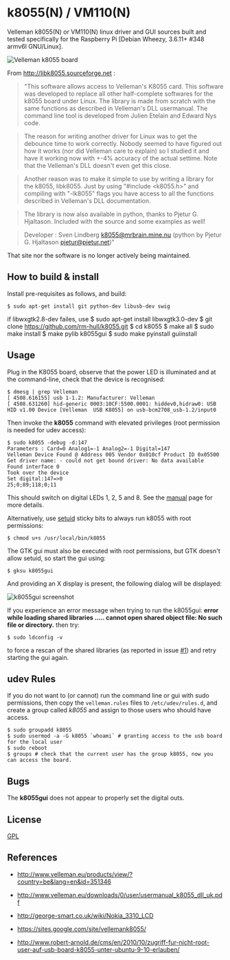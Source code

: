 k8055(N) / VM110(N)
=====
Velleman k8055(N) or VM110(N) linux driver and GUI sources built and tested specifically 
for the Raspberry Pi [Debian Wheezy, 3.6.11+ #348 armv6l GNU/Linux].

![Velleman k8055 board](https://raw.github.com/rm-hull/k8055/master/k8055.jpg)

From http://libk8055.sourceforge.net :

>"This software allows access to Velleman's K8055 card. This software was
developed to replace all other half-complete softwares for the k8055 board
under Linux. The library is made from scratch with the same functions as
described in Velleman's DLL usermanual. The command line tool is developed from
Julien Etelain and Edward Nys code.

>The reason for writing another driver for Linux was to get the debounce time to
work correctly. Nobody seemed to have figured out how it works (nor did
Velleman care to explain) so I studied it and have it working now with +-4%
accuracy of the actual settime. Note that the Velleman's DLL doesn't even get
this close.

>Another reason was to make it simple to use by writing a library for the k8055,
libk8055. Just by using "#include <k8055.h>" and compiling with "-lk8055" flags
you have access to all the functions described in Velleman's DLL documentation.

>The library is now also available in python, thanks to Pjetur G. Hjaltason.
Included with the source and some examples as well!

>Developer : Sven Lindberg <k8055@mrbrain.mine.nu> (python by Pjetur G.
Hjaltason <pjetur@pjetur.net>)"

That site nor the software is no longer actively being maintained.

How to build & install
----------------------
Install pre-requisites as follows, and build:

    $ sudo apt-get install git python-dev libusb-dev swig 
if libwxgtk2.8-dev failes, use $ sudo apt-get install libwxgtk3.0-dev
    $ git clone https://github.com/rm-hull/k8055.git
    $ cd k8055
    $ make all
    $ sudo make install
    $ make pylib k8055gui
    $ sudo make pyinstall guiinstall


Usage
-----
Plug in the K8055 board, observe that the power LED is illuminated and at the command-line,
check that the device is recognised:

    $ dmesg | grep Velleman
    [ 4508.616155] usb 1-1.2: Manufacturer: Velleman 
    [ 4508.631260] hid-generic 0003:10CF:5500.0001: hiddev0,hidraw0: USB HID v1.00 Device [Velleman  USB K8055] on usb-bcm2708_usb-1.2/input0

Then invoke the **k8055** command with elevated privileges (root permission is needed for 
udev access):

    $ sudo k8055 -debug -d:147
    Parameters : Card=0 Analog1=-1 Analog2=-1 Digital=147
    Velleman Device Found @ Address 005 Vendor 0x010cf Product ID 0x05500
    Get driver name: - could not get bound driver: No data available
    Found interface 0
    Took over the device
    Set digital:147=>0
    25;0;89;118;0;11

This should switch on digital LEDs 1, 2, 5 and 8. See the [manual](https://github.com/rm-hull/k8055/blob/master/MANUAL.md)
page for more details.

Alternatively, use [setuid](https://en.wikipedia.org/wiki/Setuid) sticky bits to always 
run k8055 with root permissions:

    $ chmod u+s /usr/local/bin/k8055

The GTK gui must also be executed with root permissions, but GTK doesn't allow setuid, so 
start the gui using:

    $ gksu k8055gui

And providing an X display is present, the following dialog will be displayed:

![k8055gui screenshot](https://raw.github.com/rm-hull/k8055/master/gui/k8055gui.png)

If you experience an error message when trying to run the k8055gui: **error while loading 
shared libraries ..... cannot open shared object file: No such file or directory.** then try:

    $ sudo ldconfig -v

to force a rescan of the shared libraries (as reported in issue [#1](https://github.com/rm-hull/k8055/issues/1)) and retry starting 
the gui again.

udev Rules
----------
If you do not want to (or cannot) run the command line or gui with sudo permissions, then 
copy the `velleman.rules` files to `/etc/udev/rules.d`, and create a group called *k8055*
and assign to those users who should have access.


    $ sudo groupadd k8055
    $ sudo usermod -a -G k8055 `whoami` # granting access to the usb board for the local user
    $ sudo reboot
    $ groups # check that the current user has the group k8055, now you can access the board.

Bugs
----
The **k8055gui** does not appear to properly set the digital outs.

License
-------
[GPL](http://www.gnu.org/licenses/gpl.html)

References
----------
* http://www.velleman.eu/products/view/?country=be&lang=en&id=351346

* http://www.velleman.eu/downloads/0/user/usermanual_k8055_dll_uk.pdf

* http://george-smart.co.uk/wiki/Nokia_3310_LCD

* https://sites.google.com/site/vellemank8055/

* http://www.robert-arnold.de/cms/en/2010/10/zugriff-fur-nicht-root-user-auf-usb-board-k8055-unter-ubuntu-9-10-erlauben/

